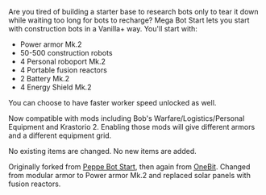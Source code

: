 Are you tired of building a starter base to research bots only to tear it down while waiting too long for bots to recharge? Mega Bot Start lets you start with construction bots in a Vanilla+ way. You'll start with:

* Power armor Mk.2
* 50-500 construction robots
* 4 Personal roboport Mk.2
* 4 Portable fusion reactors
* 2 Battery Mk.2
* 4 Energy Shield Mk.2

You can choose to have faster worker speed unlocked as well.

Now compatible with mods including Bob's Warfare/Logistics/Personal Equipment and Krastorio 2. Enabling those mods will give different armors and a different equipment grid.

No existing items are changed. No new items are added.

Originally forked from [Peppe Bot Start](https://mods.factorio.com/mods/Peppe/PeppeBotStart), then again from [OneBit](https://mods.factorio.com/mods/onebit/AdequateBotStart). Changed from modular armor to Power armor Mk.2 and replaced solar panels with fusion reactors.